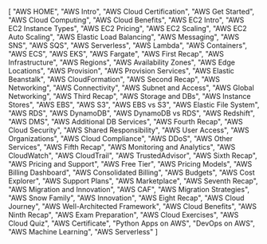 [
  "AWS HOME",
  "AWS Intro",
  "AWS Cloud Certification",
  "AWS Get Started",
  "AWS Cloud Computing",
  "AWS Cloud Benefits",
  "AWS EC2 Intro",
  "AWS EC2 Instance Types",
  "AWS EC2 Pricing",
  "AWS EC2 Scaling",
  "AWS EC2 Auto Scaling",
  "AWS Elastic Load Balancing",
  "AWS Messaging",
  "AWS SNS",
  "AWS SQS",
  "AWS Serverless",
  "AWS Lambda",
  "AWS Containers",
  "AWS ECS",
  "AWS EKS",
  "AWS Fargate",
  "AWS First Recap",
  "AWS Infrastructure",
  "AWS Regions",
  "AWS Availability Zones",
  "AWS Edge Locations",
  "AWS Provision",
  "AWS Provision Services",
  "AWS Elastic Beanstalk",
  "AWS CloudFormation",
  "AWS Second Recap",
  "AWS Networking",
  "AWS Connectivity",
  "AWS Subnet and Access",
  "AWS Global Networking",
  "AWS Third Recap",
  "AWS Storage and DBs",
  "AWS Instance Stores",
  "AWS EBS",
  "AWS S3",
  "AWS EBS vs S3",
  "AWS Elastic File System",
  "AWS RDS",
  "AWS DynamoDB",
  "AWS DynamoDB vs RDS",
  "AWS Redshift",
  "AWS DMS",
  "AWS Additional DB Services",
  "AWS Fourth Recap",
  "AWS Cloud Security",
  "AWS Shared Responsibility",
  "AWS User Access",
  "AWS Organizations",
  "AWS Cloud Compliance",
  "AWS DDoS",
  "AWS Other Services",
  "AWS Fifth Recap",
  "AWS Monitoring and Analytics",
  "AWS CloudWatch",
  "AWS CloudTrail",
  "AWS TrustedAdvisor",
  "AWS Sixth Recap",
  "AWS Pricing and Support",
  "AWS Free Tier",
  "AWS Pricing Models",
  "AWS Billing Dashboard",
  "AWS Consolidated Billing",
  "AWS Budgets",
  "AWS Cost Explorer",
  "AWS Support Plans",
  "AWS Marketplace",
  "AWS Seventh Recap",
  "AWS Migration and Innovation",
  "AWS CAF",
  "AWS Migration Strategies",
  "AWS Snow Family",
  "AWS Innovation",
  "AWS Eight Recap",
  "AWS Cloud Journey",
  "AWS Well-Architected Framework",
  "AWS Cloud Benefits",
  "AWS Ninth Recap",
  "AWS Exam Preparation",
  "AWS Cloud Exercises",
  "AWS Cloud Quiz",
  "AWS Certificate",
  "Python Apps on AWS",
  "DevOps on AWS",
  "AWS Machine Learning",
  "AWS Serverless"
]